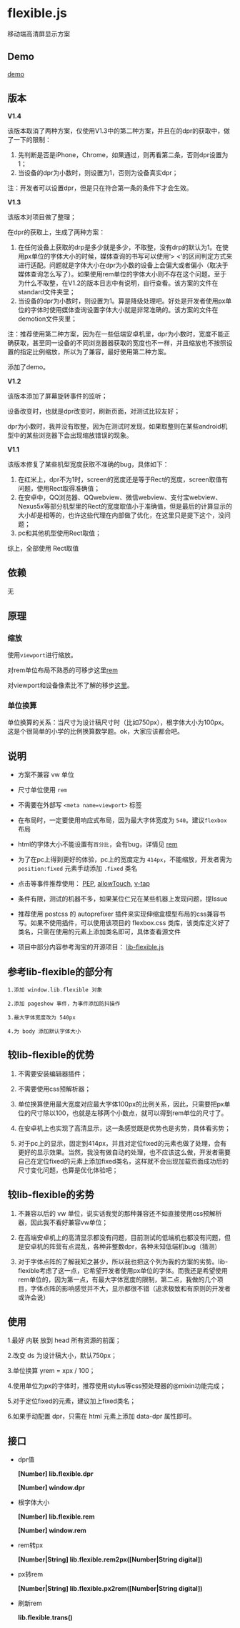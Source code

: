 # flexible.js
 移动端高清屏显示方案

## Demo

[demo](https://jiankafei.github.io/flexible/)

## 版本

 **V1.4**

 该版本取消了两种方案，仅使用V1.3中的第二种方案，并且在的dpr的获取中，做了一下的限制：
 1. 先判断是否是iPhone，Chrome，如果通过，则再看第二条，否则dpr设置为1；
 2. 当设备的dpr为小数时，则设置为1，否则为设备真实dpr；

 注：开发者可以设置dpr，但是只在符合第一条的条件下才会生效。

 **V1.3**

 该版本对项目做了整理；

 在dpr的获取上，生成了两种方案：
 1. 在任何设备上获取的drp是多少就是多少，不取整，没有drp的默认为1。在使用px单位的字体大小的时候，媒体查询的书写可以使用‘> <’的区间判定方式来进行适配。问题就是字体大小在dpr为小数的设备上会偏大或者偏小（取决于媒体查询怎么写了）。如果使用rem单位的字体大小则不存在这个问题。至于为什么不取整，在V1.2的版本日志中有说明，自行查看。该方案的文件在standard文件夹里；
 2. 当设备的dpr为小数时，则设置为1。算是降级处理吧。好处是开发者使用px单位的字体时使用媒体查询设置字体大小就是非常准确的。该方案的文件在demotion文件夹里；

 注：推荐使用第二种方案，因为在一些低端安卓机里，dpr为小数时，宽度不能正确获取，甚至同一设备的不同浏览器器获取的宽度也不一样，并且缩放也不按照设置的指定比例缩放，所以为了兼容，最好使用第二种方案。

 添加了demo。

 **V1.2**

 该版本添加了屏幕旋转事件的监听；

 设备改变时，也就是dpr改变时，刷新页面，对测试比较友好；

 dpr为小数时，我并没有取整，因为在测试时发现，如果取整则在某些android机型中的某些浏览器下会出现缩放错误的现象。

 **V1.1**

该版本修复了某些机型宽度获取不准确的bug，具体如下：

 1. 在红米上，dpr不为1时，screen的宽度还是等于Rect的宽度，screen取值有问题，使用Rect取得准确值；
 2. 在安卓中，QQ浏览器、QQwebview、微信webview、支付宝webview、Nexus5x等部分机型里的Rect的宽度取值小于准确值，但是最后的计算显示的大小却是相等的，也许这些代理在内部做了优化，在这里只是提下这个，没问题；
 3. pc和其他机型使用Rect取值；

综上，全部使用 Rect取值

## 依赖
 无

## 原理

### 缩放

使用`viewport`进行缩放。

 对rem单位布局不熟悉的可移步这里[rem](https://github.com/hbxeagle/rem)

 对viewport和设备像素比不了解的移步[这里](http://www.cnblogs.com/2050/p/3877280.html)。

### 单位换算
 单位换算的关系：当尺寸为设计稿尺寸时（比如750px），根字体大小为100px。这是个很简单的小学的比例换算数学题。ok，大家应该都会吧。

## 说明
* 方案不兼容 vw 单位

* 尺寸单位使用 `rem`

* 不需要在外部写 `<meta name=viewport>` 标签

* 在布局时，一定要使用响应式布局，因为最大字体宽度为 `540`。建议`flexbox`布局

* html的字体大小不能设置有`百分比`，会有bug，详情见 [rem](http://caniuse.com/#search=rem)

* 为了在pc上得到更好的体验，pc上的宽度定为 `414px`，不能缩放，开发者需为 `position:fixed` 元素手动添加 `.fixed` 类名

* 点击等事件推荐使用：
	[PEP](https://code.jquery.com/pep/0.4.2/pep.js),
	[allowTouch](http://alloyteam.github.io/),
	[v-tap](https://github.com/MeCKodo/vue-tap)

* 条件有限，测试的机器不多，如果某位仁兄在某些机器上发现问题，提Issue
* 推荐使用 postcss 的 autoprefixer 插件来实现伸缩盒模型布局的css兼容书写。如果不使用插件，可以使用该项目的 flexbox.css 类库，该类库定义好了类名，只需在使用的元素上添加类名即可，具体查看源文件

* 项目中部分内容参考淘宝的开源项目：
 	[lib-flexible.js](https://github.com/amfe/lib-flexible)

## 参考lib-flexible的部分有
	1.添加 window.lib.flexible 对象

	2.添加 pageshow 事件，为事件添加防抖操作

	3.最大字体宽度改为 540px

	4.为 body 添加默认字体大小

## 较lib-flexible的优势

1. 不需要安装编辑器插件；

2. 不需要使用css预解析器；

3. 单位换算使用最大宽度对应最大字体100px的比例关系，因此，只需要把px单位的尺寸除以100，也就是左移两个小数点，就可以得到rem单位的尺寸了。

4. 在安卓机上也实现了高清显示，这一条感觉既是优势也是劣势，具体看劣势；

5. 对于pc上的显示，固定到414px，并且对定位fixed的元素也做了处理，会有更好的显示效果。当然，我没有做自动的处理，也不应该这么做，开发者需要自己在定位fixed的元素上添加fixed类名，这样就不会出现加载页面成功后的尺寸变化问题，也算是优化体验吧；

## 较lib-flexible的劣势

1. 不兼容以后的 vw 单位，说实话我觉的那种兼容还不如直接使用css预解析器，因此我不看好兼容vw单位；

2. 在高端安卓机上的高清显示都没有问题，目前测试的低端机也都没有问题，但是安卓机的阵营有点混乱，各种非整数dpr，各种未知低端机bug（猜测）

3. 对于字体点阵的了解我知之甚少，所以我也把这个列为我的方案的劣势。lib-flexible考虑了这一点，它希望开发者使用px单位的字体。而我还是希望使用rem单位的，因为第一点，有最大字体宽度的限制，第二点，我做的几个项目，字体点阵的影响感觉并不大，显示都很不错（追求极致和有原则的开发者或许会说）

 ## 使用
1.最好 内联 放到 head 所有资源的前面；

2.改变 ds 为设计稿大小，默认750px；

3.单位换算 yrem = xpx / 100；

4.使用单位为px的字体时，推荐使用stylus等css预处理器的@mixin功能完成；

5.对于定位fixed的元素，建议加上fixed类名；

6.如果手动配置 dpr，只需在 html 元素上添加 data-dpr 属性即可。

## 接口

  * dpr值

	**[Number] lib.flexible.dpr**

	**[Number] window.dpr**

 * 根字体大小

	**[Number] lib.flexible.rem**

	**[Number] window.rem**

 * rem转px

	**[Number|String] lib.flexible.rem2px([Number|String digital])**

 * px转rem

	**[Number|String] lib.flexible.px2rem([Number|String digital])**

 * 刷新rem

	**lib.flexible.trans()**
